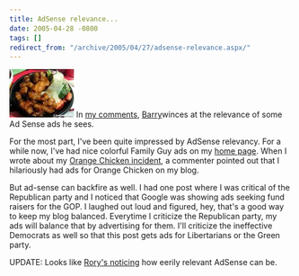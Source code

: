 ```yaml
---
title: AdSense relevance...
date: 2005-04-28 -0800
tags: []
redirect_from: "/archive/2005/04/27/adsense-relevance.aspx/"
---
```


![Orange Chicken](/images/OrangeChicken.jpg) In [my
comments](https://haacked.com/archive/2005/04/29/2874.aspx#2876),
[Barry](http://idunno.org/)winces at the relevance of some Ad Sense ads
he sees.

For the most part, I've been quite impressed by AdSense relevancy. For a
while now, I've had nice colorful Family Guy ads on my [home
page](https://haacked.com/). When I wrote about my [Orange Chicken
incident](https://haacked.com/archive/2005/01/27/2038.aspx), a commenter
pointed out that I hilariously had ads for Orange Chicken on my blog.

But ad-sense can backfire as well. I had one post where I was critical
of the Republican party and I noticed that Google was showing ads
seeking fund raisers for the GOP. I laughed out loud and figured, hey,
that's a good way to keep my blog balanced. Everytime I criticize the
Republican party, my ads will balance that by advertising for them. I'll
criticize the ineffective Democrats as well so that this post gets ads
for Libertarians or the Green party.

UPDATE: Looks like [Rory's
noticing](http://neopoleon.com/blog/posts/13943.aspx) how eerily
relevant AdSense can be.

